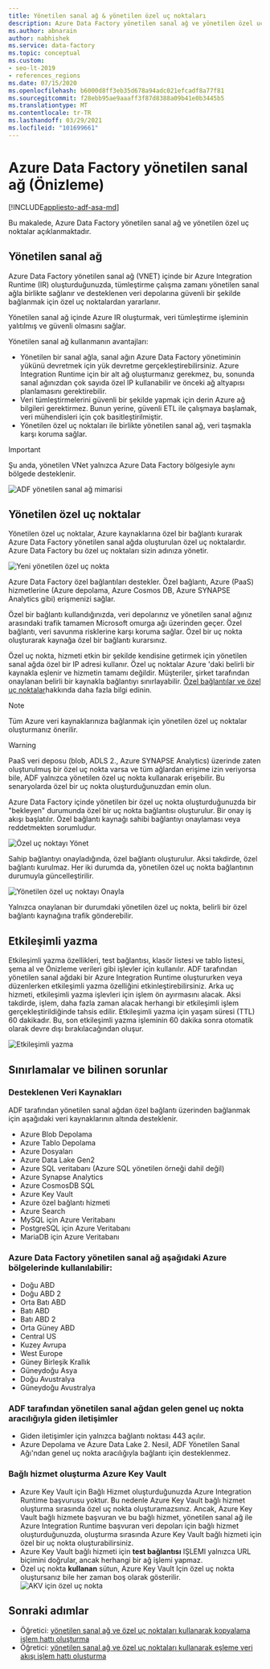 ```yaml
---
title: Yönetilen sanal ağ & yönetilen özel uç noktaları
description: Azure Data Factory yönetilen sanal ağ ve yönetilen özel uç noktalar hakkında bilgi edinin.
ms.author: abnarain
author: nabhishek
ms.service: data-factory
ms.topic: conceptual
ms.custom:
- seo-lt-2019
- references_regions
ms.date: 07/15/2020
ms.openlocfilehash: b6000d8ff3eb35d678a94adc021efcadf8a77f81
ms.sourcegitcommit: f28ebb95ae9aaaff3f87d8388a09b41e0b3445b5
ms.translationtype: MT
ms.contentlocale: tr-TR
ms.lasthandoff: 03/29/2021
ms.locfileid: "101699661"
---
```

# <a name="azure-data-factory-managed-virtual-network-preview"></a>Azure Data Factory yönetilen sanal ağ (Önizleme)

[!INCLUDE[appliesto-adf-asa-md](includes/appliesto-adf-asa-md.md)]

Bu makalede, Azure Data Factory yönetilen sanal ağ ve yönetilen özel uç noktalar açıklanmaktadır.


## <a name="managed-virtual-network"></a>Yönetilen sanal ağ

Azure Data Factory yönetilen sanal ağ (VNET) içinde bir Azure Integration Runtime (IR) oluşturduğunuzda, tümleştirme çalışma zamanı yönetilen sanal ağla birlikte sağlanır ve desteklenen veri depolarına güvenli bir şekilde bağlanmak için özel uç noktalardan yararlanır. 

Yönetilen sanal ağ içinde Azure IR oluşturmak, veri tümleştirme işleminin yalıtılmış ve güvenli olmasını sağlar. 

Yönetilen sanal ağ kullanmanın avantajları:

- Yönetilen bir sanal ağla, sanal ağın Azure Data Factory yönetiminin yükünü devretmek için yük devretme gerçekleştirebilirsiniz. Azure Integration Runtime için bir alt ağ oluşturmanız gerekmez, bu, sonunda sanal ağınızdan çok sayıda özel IP kullanabilir ve önceki ağ altyapısı planlamasını gerektirebilir. 
- Veri tümleştirmelerini güvenli bir şekilde yapmak için derin Azure ağ bilgileri gerektirmez. Bunun yerine, güvenli ETL ile çalışmaya başlamak, veri mühendisleri için çok basitleştirilmiştir. 
- Yönetilen özel uç noktaları ile birlikte yönetilen sanal ağ, veri taşmakla karşı koruma sağlar. 

> [!IMPORTANT]
>Şu anda, yönetilen VNet yalnızca Azure Data Factory bölgesiyle aynı bölgede desteklenir.
 

![ADF yönetilen sanal ağ mimarisi](./media/managed-vnet/managed-vnet-architecture-diagram.png)

## <a name="managed-private-endpoints"></a>Yönetilen özel uç noktalar

Yönetilen özel uç noktalar, Azure kaynaklarına özel bir bağlantı kurarak Azure Data Factory yönetilen sanal ağda oluşturulan özel uç noktalardır. Azure Data Factory bu özel uç noktaları sizin adınıza yönetir. 

![Yeni yönetilen özel uç nokta](./media/tutorial-copy-data-portal-private/new-managed-private-endpoint.png)

Azure Data Factory özel bağlantıları destekler. Özel bağlantı, Azure (PaaS) hizmetlerine (Azure depolama, Azure Cosmos DB, Azure SYNAPSE Analytics gibi) erişmenizi sağlar.

Özel bir bağlantı kullandığınızda, veri depolarınız ve yönetilen sanal ağınız arasındaki trafik tamamen Microsoft omurga ağı üzerinden geçer. Özel bağlantı, veri savunma risklerine karşı koruma sağlar. Özel bir uç nokta oluşturarak kaynağa özel bir bağlantı kurarsınız.

Özel uç nokta, hizmeti etkin bir şekilde kendisine getirmek için yönetilen sanal ağda özel bir IP adresi kullanır. Özel uç noktalar Azure 'daki belirli bir kaynakla eşlenir ve hizmetin tamamı değildir. Müşteriler, şirket tarafından onaylanan belirli bir kaynakla bağlantıyı sınırlayabilir. [Özel bağlantılar ve özel uç noktalar](../private-link/index.yml)hakkında daha fazla bilgi edinin.

> [!NOTE]
> Tüm Azure veri kaynaklarınıza bağlanmak için yönetilen özel uç noktalar oluşturmanız önerilir. 
 
> [!WARNING]
> PaaS veri deposu (blob, ADLS 2., Azure SYNAPSE Analytics) üzerinde zaten oluşturulmuş bir özel uç nokta varsa ve tüm ağlardan erişime izin veriyorsa bile, ADF yalnızca yönetilen özel uç nokta kullanarak erişebilir. Bu senaryolarda özel bir uç nokta oluşturduğunuzdan emin olun. 

Azure Data Factory içinde yönetilen bir özel uç nokta oluşturduğunuzda bir "bekleyen" durumunda özel bir uç nokta bağlantısı oluşturulur. Bir onay iş akışı başlatılır. Özel bağlantı kaynağı sahibi bağlantıyı onaylaması veya reddetmekten sorumludur.

![Özel uç noktayı Yönet](./media/tutorial-copy-data-portal-private/manage-private-endpoint.png)

Sahip bağlantıyı onayladığında, özel bağlantı oluşturulur. Aksi takdirde, özel bağlantı kurulmaz. Her iki durumda da, yönetilen özel uç nokta bağlantının durumuyla güncelleştirilir.

![Yönetilen özel uç noktayı Onayla](./media/tutorial-copy-data-portal-private/approve-private-endpoint.png)

Yalnızca onaylanan bir durumdaki yönetilen özel uç nokta, belirli bir özel bağlantı kaynağına trafik gönderebilir.

## <a name="interactive-authoring"></a>Etkileşimli yazma
Etkileşimli yazma özellikleri, test bağlantısı, klasör listesi ve tablo listesi, şema al ve Önizleme verileri gibi işlevler için kullanılır. ADF tarafından yönetilen sanal ağdaki bir Azure Integration Runtime oluştururken veya düzenlerken etkileşimli yazma özelliğini etkinleştirebilirsiniz. Arka uç hizmeti, etkileşimli yazma işlevleri için işlem ön ayırmasını alacak. Aksi takdirde, işlem, daha fazla zaman alacak herhangi bir etkileşimli işlem gerçekleştirildiğinde tahsis edilir. Etkileşimli yazma için yaşam süresi (TTL) 60 dakikadır. Bu, son etkileşimli yazma işleminin 60 dakika sonra otomatik olarak devre dışı bırakılacağından oluşur.

![Etkileşimli yazma](./media/managed-vnet/interactive-authoring.png)

## <a name="limitations-and-known-issues"></a>Sınırlamalar ve bilinen sorunlar
### <a name="supported-data-sources"></a>Desteklenen Veri Kaynakları
ADF tarafından yönetilen sanal ağdan özel bağlantı üzerinden bağlanmak için aşağıdaki veri kaynaklarının altında desteklenir.
- Azure Blob Depolama
- Azure Tablo Depolama
- Azure Dosyaları
- Azure Data Lake Gen2
- Azure SQL veritabanı (Azure SQL yönetilen örneği dahil değil)
- Azure Synapse Analytics
- Azure CosmosDB SQL
- Azure Key Vault
- Azure özel bağlantı hizmeti
- Azure Search
- MySQL için Azure Veritabanı
- PostgreSQL için Azure Veritabanı
- MariaDB için Azure Veritabanı

### <a name="azure-data-factory-managed-virtual-network-is-available-in-the-following-azure-regions"></a>Azure Data Factory yönetilen sanal ağ aşağıdaki Azure bölgelerinde kullanılabilir:
- Doğu ABD
- Doğu ABD 2
- Orta Batı ABD
- Batı ABD
- Batı ABD 2
- Orta Güney ABD
- Central US
- Kuzey Avrupa
- West Europe
- Güney Birleşik Krallık
- Güneydoğu Asya
- Doğu Avustralya
- Güneydoğu Avustralya

### <a name="outbound-communications-through-public-endpoint-from-adf-managed-virtual-network"></a>ADF tarafından yönetilen sanal ağdan gelen genel uç nokta aracılığıyla giden iletişimler
- Giden iletişimler için yalnızca bağlantı noktası 443 açılır.
- Azure Depolama ve Azure Data Lake 2. Nesil, ADF Yönetilen Sanal Ağı'ndan genel uç nokta aracılığıyla bağlantı için desteklenmez.

### <a name="linked-service-creation-of-azure-key-vault"></a>Bağlı hizmet oluşturma Azure Key Vault 
- Azure Key Vault için Bağlı Hizmet oluşturduğunuzda Azure Integration Runtime başvurusu yoktur. Bu nedenle Azure Key Vault bağlı hizmet oluşturma sırasında özel uç nokta oluşturamazsınız. Ancak, Azure Key Vault bağlı hizmete başvuran ve bu bağlı hizmet, yönetilen sanal ağ ile Azure Integration Runtime başvuran veri depoları için bağlı hizmet oluşturduğunuzda, oluşturma sırasında Azure Key Vault bağlı hizmeti için özel bir uç nokta oluşturabilirsiniz. 
- Azure Key Vault bağlı hizmeti için **test bağlantısı** IŞLEMI yalnızca URL biçimini doğrular, ancak herhangi bir ağ işlemi yapmaz.
- Özel uç nokta **kullanan** sütun, Azure Key Vault Için özel uç nokta oluştursanız bile her zaman boş olarak gösterilir.
![AKV için özel uç nokta](./media/managed-vnet/akv-pe.png)

## <a name="next-steps"></a>Sonraki adımlar

- Öğretici: [yönetilen sanal ağ ve özel uç noktaları kullanarak kopyalama işlem hattı oluşturma](tutorial-copy-data-portal-private.md) 
- Öğretici: [yönetilen sanal ağ ve özel uç noktaları kullanarak eşleme veri akışı işlem hattı oluşturma](tutorial-data-flow-private.md)